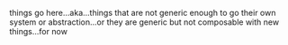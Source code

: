 things go here...aka...things that are not generic enough to go their own system or abstraction...or they are generic but not composable with new things...for now
